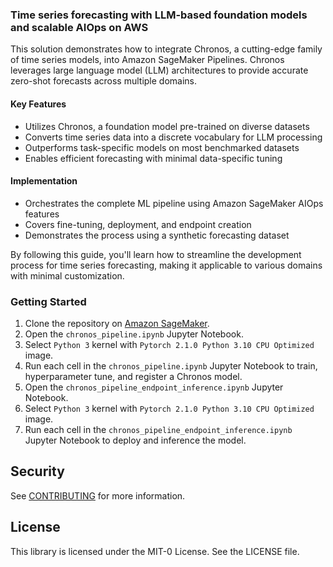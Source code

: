 ### Time series forecasting with LLM-based foundation models and scalable AIOps on AWS

This solution demonstrates how to integrate Chronos, a cutting-edge family of time series models, into Amazon SageMaker Pipelines. Chronos leverages large language model (LLM) architectures to provide accurate zero-shot forecasts across multiple domains.

#### Key Features
- Utilizes Chronos, a foundation model pre-trained on diverse datasets
- Converts time series data into a discrete vocabulary for LLM processing
- Outperforms task-specific models on most benchmarked datasets
- Enables efficient forecasting with minimal data-specific tuning

#### Implementation
- Orchestrates the complete ML pipeline using Amazon SageMaker AIOps features
- Covers fine-tuning, deployment, and endpoint creation
- Demonstrates the process using a synthetic forecasting dataset

By following this guide, you'll learn how to streamline the development process for time series forecasting, making it applicable to various domains with minimal customization.

### Getting Started

1. Clone the repository on [Amazon SageMaker](https://aws.amazon.com/sagemaker/).
2. Open the `chronos_pipeline.ipynb` Jupyter Notebook.
3. Select `Python 3` kernel with `Pytorch 2.1.0 Python 3.10 CPU Optimized` image.
4. Run each cell in the `chronos_pipeline.ipynb` Jupyter Notebook to train, hyperparameter tune, and register a Chronos model.
5. Open the `chronos_pipeline_endpoint_inference.ipynb` Jupyter Notebook.
3. Select `Python 3` kernel with `Pytorch 2.1.0 Python 3.10 CPU Optimized` image.
4. Run each cell in the `chronos_pipeline_endpoint_inference.ipynb` Jupyter Notebook to deploy and inference the model.

## Security

See [CONTRIBUTING](CONTRIBUTING.md#security-issue-notifications) for more information.

## License

This library is licensed under the MIT-0 License. See the LICENSE file.
